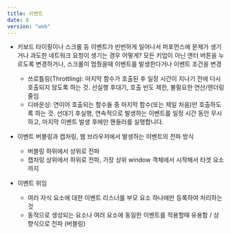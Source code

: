 ```yaml
---
title: 이벤트
date: 8
version: "web"
---
```


- 키보드 타이핑이나 스크롤 등 이벤트가 빈번하게 일어나서 퍼포먼스에 문제가 생기거나 과도한 네트워크 요청이 생기는 경우 어떻게? 모든 키업이 아닌 엔터 버튼을 누르도록 변경하거나, 스크롤이 멈췄을때 이벤트를 발생한다거나 이벤트 조건을 변경

  - 쓰로틀링(Throttling): 마지막 함수가 호출된 후 일정 시간이 지나기 전에 다시 호출되지 않도록 하는 것. 선실행 후대기, 호출 빈도 제한, 불필요한 연산/렌더링 줄임
  - 디바운싱: 연이어 호출되는 함수들 중 마지막 함수(또는 제일 처음)만 호출하도록 하는 것. 선대기 후실행, 연속적으로 발생하는 이벤트를 일정 시간 동안 무시하고, 마지막 이벤트 발생 후에만 핸들러를 실행합니다.

- 이벤트 버블링과 캡처링, 웹 브라우저에서 발생하는 이벤트의 전파 방식

  - 버블링 하위에서 상위로 전파
  - 캡처링 상위에서 하위로 전파, 가장 상위 window 객체에서 시작해서 타겟 요소까지

- 이벤트 위임

  - 여러 자식 요소에 대한 이벤트 리스너를 부모 요소 하나에만 등록하여 처리하는것
  - 동적으로 생성되는 요소나 여러 요소에 동일한 이벤트를 적용할때 유용함 / 상향식으로 전파 (버블링)
